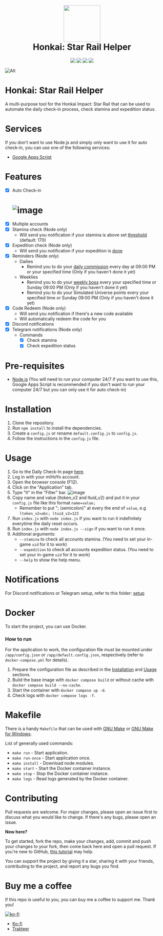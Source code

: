 <h1 align="center">
    <img width="120" height="120" src="https://i.imgur.com/qidPCBf.png" alt=""><br>
    Honkai: Star Rail Helper
</h1>

<p align="center">
   <img src="https://img.shields.io/badge/NodeJS-20.2.0-green">
   <img src="https://img.shields.io/github/license/torikushiii/starrail-auto">
   <img src="https://img.shields.io/github/stars/torikushiii/starrail-auto">
   <a href="https://app.codacy.com/gh/torikushiii/starrail-auto/dashboard?utm_source=gh&utm_medium=referral&utm_content=&utm_campaign=Badge_grade"><img src="https://app.codacy.com/project/badge/Grade/8bf05ddfba214bd2b7dbdcd28600e2c9"/></a>
</p>

![Alt](https://repobeats.axiom.co/api/embed/258364749d69138ce925035dfe396bac085e8f1f.svg "Repobeats analytics image")

# Honkai: Star Rail Helper

A multi-purpose tool for the Honkai Impact: Star Rail that can be used to automate the daily check-in process, check stamina and expedition status.

# Services
If you don't want to use Node.js and simply only want to use it for auto check-in, you can use one of the following services:
- [Google Apps Script](https://github.com/torikushiii/starrail-auto/tree/master/services/google-script)

# Features
- [x] Auto Check-in
    # ![image](https://github.com/torikushiii/starrail-auto/assets/21153445/08635e37-9d78-433d-9e90-1c0ae0fd6242)
- [x] Multiple accounts
- [x] Stamina check (Node only)
    - Will send you notification if your stamina is above set [threshold](https://i.imgur.com/EFPVkI9.png) (default: 170)
- [x] Expedition check (Node only)
    - Will send you notification if your expedition is [done](https://i.imgur.com/qjFWrdl.png)
- [x] Reminders (Node only)
    - Dailies
        - Remind you to do your [daily commission](https://i.imgur.com/5kEqkTG.png) every day at 09:00 PM or your specified time (Only if you haven't done it yet)
    - Weeklies
        - Remind you to do your [weekly boss](https://i.imgur.com/0aoC7bu.png) every your specified time or Sunday 09:00 PM (Only if you haven't done it yet)
        - Remind you to do your Simulated Universe points every your specified time or Sunday 09:00 PM (Only if you haven't done it yet)
- [x] Code Redeem (Node only)
    - Will send you notification if there's a new code available
    - Will automatically redeem the code for you
- [x] Discord notifications
- [x] Telegram notifications (Node only)
    - Commands
        - [x] Check stamina
        - [x] Check expedition status

# Pre-requisites
- [Node.js](https://nodejs.org/en/) (You will need to run your computer 24/7 if you want to use this, Google Apps Script is recommended if you don't want to run your computer 24/7 but you can only use it for auto check-in)

# Installation
1. Clone the repository.
2. Run `npm install` to install the dependencies.
3. Create a `config.js` or rename `default.config.js` to `config.js`.
4. Follow the instructions in the `config.js` file.

# Usage
1. Go to the Daily Check-In page [here](https://act.hoyolab.com/bbs/event/signin/hkrpg/index.html?act_id=e202303301540311).
2. Log in with your miHoYo account.
3. Open the browser console (F12).
4. Click on the "Application" tab.
5. Type "lt" in the "Filter" bar.
   ![image](https://github.com/torikushiii/starrail-auto/assets/21153445/fa902bdd-d165-4a8b-869b-860837ecee30)
6. Copy name and value (ltoken_v2 and ltuid_v2) and put it in your `config.js` file like this format `name=value;`
   - Remember to put "; (semicolon)" at every the end of `value`, e.g `ltoken_v2=abc; ltuid_v2=123`
8. Run `index.js` with `node index.js` if you want to run it indefinitely everytime the daily reset occurs.
9. Run `index.js` with `node index.js --sign` if you want to run it once.
10. Additonal arguments:
    - `--stamina` to check all accounts stamina. (You need to set your in-game `uid` for it to work)
    - `--expedition` to check all accounts expedition status. (You need to set your in-game `uid` for it to work)
    - `--help` to show the help menu.

# Notifications
For Discord notifications or Telegram setup, refer to this folder: [setup](https://github.com/torikushiii/starrail-auto/tree/master/setup)

# Docker
To start the project, you can use Docker.

### How to run
For the application to work, the configuration file must be mounted under `/app/config.json` or `/app/default.config.json`, respectively (refer to `docker-compose.yml` for details).

1. Prepare the configuration file as described in the [Installation](#installation) and [Usage](#usage) sections.
2. Build the base image with `docker compose build` or without cache with `docker compose build --no-cache`.
3. Start the container with `docker compose up -d`.
4. Check logs with `docker compose logs -f`.

# Makefile
There is a handy `Makefile` that can be used with [GNU Make](https://www.gnu.org/software/make/) or [GNU Make for Windows](https://community.chocolatey.org/packages/make).

List of generally used commands:
- `make run` - Start application.
- `make run-once` - Start application once.
- `make install` - Download node modules.
- `make start` - Start the Docker container instance.
- `make stop` - Stop the Docker container instance.
- `make logs` - Read logs generated by the Docker container.

# Contributing
Pull requests are welcome. For major changes, please open an issue first to discuss what you would like to change. If there's any bugs, please open an issue.

**New here?**

To get started, fork the repo, make your changes, add, commit and push your changes to your fork, then come back here and open a pull request. If you're new to GitHub, [this tutorial](https://www.freecodecamp.org/news/how-to-make-your-first-pull-request-on-github-3#let-s-make-our-first-pull-request-) may help.

You can support the project by giving it a star, sharing it with your friends, contributing to the project, and report any bugs you find.

# Buy me a coffee
If this repo is useful to you, you can buy me a coffee to support me. Thank you!

[![ko-fi](https://ko-fi.com/img/githubbutton_sm.svg)](https://ko-fi.com/torikushiii)

- [Ko-fi](https://ko-fi.com/torikushiii)
- [Trakteer](https://trakteer.id/torikushiii)